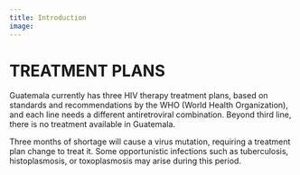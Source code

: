 ```yaml
---
title: Introduction
image: 
---
```


# TREATMENT PLANS

Guatemala currently has three HIV therapy treatment plans, based on standards and recommendations by the WHO (World Health Organization), and each line needs a different antiretroviral combination. Beyond third line, there is no treatment available in Guatemala.

Three months of shortage will cause a virus mutation, requiring a treatment plan change to treat it. Some opportunistic infections such as tuberculosis, histoplasmosis, or toxoplasmosis may arise during this period.
